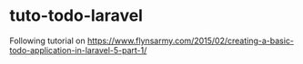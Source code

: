 # tuto-todo-laravel
Following tutorial on https://www.flynsarmy.com/2015/02/creating-a-basic-todo-application-in-laravel-5-part-1/

